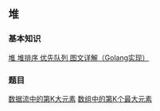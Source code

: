 ## 堆
### 基本知识
[堆 堆排序 优先队列 图文详解（Golang实现）](https://www.cnblogs.com/yahuian/p/11945144.html)
### 题目
[数据流中的第K大元素](https://leetcode-cn.com/problems/kth-largest-element-in-a-stream/)
[数组中的第K个最大元素](https://leetcode-cn.com/problems/kth-largest-element-in-an-array/)
